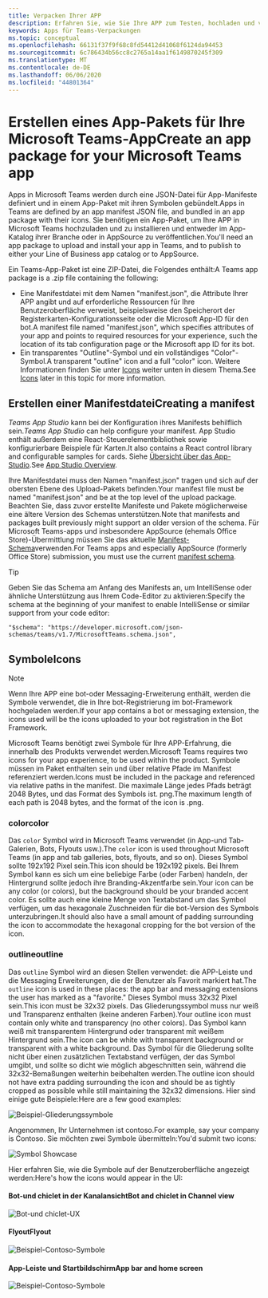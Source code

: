 ```yaml
---
title: Verpacken Ihrer APP
description: Erfahren Sie, wie Sie Ihre APP zum Testen, hochladen und veröffentlichen in Microsoft Teams verpacken.
keywords: Apps für Teams-Verpackungen
ms.topic: conceptual
ms.openlocfilehash: 66131f37f9f68c8fd54412d41068f6124da94453
ms.sourcegitcommit: 6c786434b56cc8c2765a14aa1f6149870245f309
ms.translationtype: MT
ms.contentlocale: de-DE
ms.lasthandoff: 06/06/2020
ms.locfileid: "44801364"
---
```

# <a name="create-an-app-package-for-your-microsoft-teams-app"></a><span data-ttu-id="cc471-104">Erstellen eines App-Pakets für Ihre Microsoft Teams-App</span><span class="sxs-lookup"><span data-stu-id="cc471-104">Create an app package for your Microsoft Teams app</span></span>

<span data-ttu-id="cc471-105">Apps in Microsoft Teams werden durch eine JSON-Datei für App-Manifeste definiert und in einem App-Paket mit ihren Symbolen gebündelt.</span><span class="sxs-lookup"><span data-stu-id="cc471-105">Apps in Teams are defined by an app manifest JSON file, and bundled in an app package with their icons.</span></span> <span data-ttu-id="cc471-106">Sie benötigen ein App-Paket, um Ihre APP in Microsoft Teams hochzuladen und zu installieren und entweder im App-Katalog ihrer Branche oder in AppSource zu veröffentlichen.</span><span class="sxs-lookup"><span data-stu-id="cc471-106">You'll need an app package to upload and install your app in Teams, and to publish to either your Line of Business app catalog or to AppSource.</span></span>

<span data-ttu-id="cc471-107">Ein Teams-App-Paket ist eine ZIP-Datei, die Folgendes enthält:</span><span class="sxs-lookup"><span data-stu-id="cc471-107">A Teams app package is a .zip file containing the following:</span></span>

* <span data-ttu-id="cc471-108">Eine Manifestdatei mit dem Namen "manifest.json", die Attribute Ihrer APP angibt und auf erforderliche Ressourcen für Ihre Benutzeroberfläche verweist, beispielsweise den Speicherort der Registerkarten-Konfigurationsseite oder die Microsoft App-ID für den bot.</span><span class="sxs-lookup"><span data-stu-id="cc471-108">A manifest file named "manifest.json", which specifies attributes of your app and points to required resources for your experience, such the location of its tab configuration page or the Microsoft app ID for its bot.</span></span>
* <span data-ttu-id="cc471-109">Ein transparentes "Outline"-Symbol und ein vollständiges "Color"-Symbol.</span><span class="sxs-lookup"><span data-stu-id="cc471-109">A transparent "outline" icon and a full "color" icon.</span></span> <span data-ttu-id="cc471-110">Weitere Informationen finden Sie unter [Icons](#icons) weiter unten in diesem Thema.</span><span class="sxs-lookup"><span data-stu-id="cc471-110">See [Icons](#icons) later in this topic for more information.</span></span>

## <a name="creating-a-manifest"></a><span data-ttu-id="cc471-111">Erstellen einer Manifestdatei</span><span class="sxs-lookup"><span data-stu-id="cc471-111">Creating a manifest</span></span>

<span data-ttu-id="cc471-112">*Teams App Studio* kann bei der Konfiguration ihres Manifests behilflich sein.</span><span class="sxs-lookup"><span data-stu-id="cc471-112">*Teams App Studio* can help configure your manifest.</span></span> <span data-ttu-id="cc471-113">App Studio enthält außerdem eine React-Steuerelementbibliothek sowie konfigurierbare Beispiele für Karten.</span><span class="sxs-lookup"><span data-stu-id="cc471-113">It also contains a React control library and configurable samples for cards.</span></span> <span data-ttu-id="cc471-114">Siehe [Übersicht über das App-Studio](~/concepts/build-and-test/app-studio-overview.md).</span><span class="sxs-lookup"><span data-stu-id="cc471-114">See [App Studio Overview](~/concepts/build-and-test/app-studio-overview.md).</span></span>

<span data-ttu-id="cc471-115">Ihre Manifestdatei muss den Namen "manifest.json" tragen und sich auf der obersten Ebene des Upload-Pakets befinden.</span><span class="sxs-lookup"><span data-stu-id="cc471-115">Your manifest file must be named "manifest.json" and be at the top level of the upload package.</span></span> <span data-ttu-id="cc471-116">Beachten Sie, dass zuvor erstellte Manifeste und Pakete möglicherweise eine ältere Version des Schemas unterstützen.</span><span class="sxs-lookup"><span data-stu-id="cc471-116">Note that manifests and packages built previously might support an older version of the schema.</span></span> <span data-ttu-id="cc471-117">Für Microsoft Teams-apps und insbesondere AppSource (ehemals Office Store)-Übermittlung müssen Sie das aktuelle [Manifest-Schema](~/resources/schema/manifest-schema.md)verwenden.</span><span class="sxs-lookup"><span data-stu-id="cc471-117">For Teams apps and especially AppSource (formerly Office Store) submission, you must use the current [manifest schema](~/resources/schema/manifest-schema.md).</span></span>

> [!TIP]
> <span data-ttu-id="cc471-118">Geben Sie das Schema am Anfang des Manifests an, um IntelliSense oder ähnliche Unterstützung aus Ihrem Code-Editor zu aktivieren:</span><span class="sxs-lookup"><span data-stu-id="cc471-118">Specify the schema at the beginning of your manifest to enable IntelliSense or similar support from your code editor:</span></span>
>
> `"$schema": "https://developer.microsoft.com/json-schemas/teams/v1.7/MicrosoftTeams.schema.json",`

## <a name="icons"></a><span data-ttu-id="cc471-119">Symbole</span><span class="sxs-lookup"><span data-stu-id="cc471-119">Icons</span></span>

> [!Note]
> <span data-ttu-id="cc471-120">Wenn Ihre APP eine bot-oder Messaging-Erweiterung enthält, werden die Symbole verwendet, die in Ihre bot-Registrierung im bot-Framework hochgeladen werden.</span><span class="sxs-lookup"><span data-stu-id="cc471-120">If your app contains a bot or messaging extension, the icons used will be the icons uploaded to your bot registration in the Bot Framework.</span></span>

<span data-ttu-id="cc471-121">Microsoft Teams benötigt zwei Symbole für Ihre APP-Erfahrung, die innerhalb des Produkts verwendet werden.</span><span class="sxs-lookup"><span data-stu-id="cc471-121">Microsoft Teams requires two icons for your app experience, to be used within the product.</span></span> <span data-ttu-id="cc471-122">Symbole müssen im Paket enthalten sein und über relative Pfade im Manifest referenziert werden.</span><span class="sxs-lookup"><span data-stu-id="cc471-122">Icons must be included in the package and referenced via relative paths in the manifest.</span></span> <span data-ttu-id="cc471-123">Die maximale Länge jedes Pfads beträgt 2048 Bytes, und das Format des Symbols ist. png.</span><span class="sxs-lookup"><span data-stu-id="cc471-123">The maximum length of each path is 2048 bytes, and the format of the icon is .png.</span></span>

### <a name="color"></a><span data-ttu-id="cc471-124">color</span><span class="sxs-lookup"><span data-stu-id="cc471-124">color</span></span>

<span data-ttu-id="cc471-125">Das `color` Symbol wird in Microsoft Teams verwendet (in App-und Tab-Galerien, Bots, Flyouts usw.).</span><span class="sxs-lookup"><span data-stu-id="cc471-125">The `color` icon is used throughout Microsoft Teams (in app and tab galleries, bots, flyouts, and so on).</span></span> <span data-ttu-id="cc471-126">Dieses Symbol sollte 192x192 Pixel sein.</span><span class="sxs-lookup"><span data-stu-id="cc471-126">This icon should be 192x192 pixels.</span></span> <span data-ttu-id="cc471-127">Bei Ihrem Symbol kann es sich um eine beliebige Farbe (oder Farben) handeln, der Hintergrund sollte jedoch ihre Branding-Akzentfarbe sein.</span><span class="sxs-lookup"><span data-stu-id="cc471-127">Your icon can be any color (or colors), but the background should be your branded accent color.</span></span> <span data-ttu-id="cc471-128">Es sollte auch eine kleine Menge von Textabstand um das Symbol verfügen, um das hexagonale Zuschneiden für die bot-Version des Symbols unterzubringen.</span><span class="sxs-lookup"><span data-stu-id="cc471-128">It should also have a small amount of padding surrounding the icon to accommodate the hexagonal cropping for the bot version of the icon.</span></span>

### <a name="outline"></a><span data-ttu-id="cc471-129">outline</span><span class="sxs-lookup"><span data-stu-id="cc471-129">outline</span></span>

<span data-ttu-id="cc471-130">Das `outline` Symbol wird an diesen Stellen verwendet: die APP-Leiste und die Messaging Erweiterungen, die der Benutzer als Favorit markiert hat.</span><span class="sxs-lookup"><span data-stu-id="cc471-130">The `outline` icon is used in these places: the app bar and messaging extensions the user has marked as a "favorite."</span></span> <span data-ttu-id="cc471-131">Dieses Symbol muss 32x32 Pixel sein.</span><span class="sxs-lookup"><span data-stu-id="cc471-131">This icon must be 32x32 pixels.</span></span> <span data-ttu-id="cc471-132">Das Gliederungssymbol muss nur weiß und Transparenz enthalten (keine anderen Farben).</span><span class="sxs-lookup"><span data-stu-id="cc471-132">Your outline icon must contain only white and transparency (no other colors).</span></span> <span data-ttu-id="cc471-133">Das Symbol kann weiß mit transparentem Hintergrund oder transparent mit weißem Hintergrund sein.</span><span class="sxs-lookup"><span data-stu-id="cc471-133">The icon can be white with transparent background or transparent with a white background.</span></span> <span data-ttu-id="cc471-134">Das Symbol für die Gliederung sollte nicht über einen zusätzlichen Textabstand verfügen, der das Symbol umgibt, und sollte so dicht wie möglich abgeschnitten sein, während die 32x32-Bemaßungen weiterhin beibehalten werden.</span><span class="sxs-lookup"><span data-stu-id="cc471-134">The outline icon should not have extra padding surrounding the icon and should be as tightly cropped as possible while still maintaining the 32x32 dimensions.</span></span> <span data-ttu-id="cc471-135">Hier sind einige gute Beispiele:</span><span class="sxs-lookup"><span data-stu-id="cc471-135">Here are a few good examples:</span></span>

![Beispiel-Gliederungssymbole](~/assets/images/icons/sample20x20s.png)

<span data-ttu-id="cc471-137">Angenommen, Ihr Unternehmen ist contoso.</span><span class="sxs-lookup"><span data-stu-id="cc471-137">For example, say your company is Contoso.</span></span> <span data-ttu-id="cc471-138">Sie möchten zwei Symbole übermitteln:</span><span class="sxs-lookup"><span data-stu-id="cc471-138">You'd submit two icons:</span></span>

![Symbol Showcase](~/assets/images/framework/framework_submit_icon.png)

<span data-ttu-id="cc471-140">Hier erfahren Sie, wie die Symbole auf der Benutzeroberfläche angezeigt werden:</span><span class="sxs-lookup"><span data-stu-id="cc471-140">Here's how the icons would appear in the UI:</span></span>

#### <a name="bot-and-chiclet-in-channel-view"></a><span data-ttu-id="cc471-141">Bot-und chiclet in der Kanalansicht</span><span class="sxs-lookup"><span data-stu-id="cc471-141">Bot and chiclet in Channel view</span></span>

![Bot-und chiclet-UX](~/assets/images/icons/botandchiclet.png)

#### <a name="flyout"></a><span data-ttu-id="cc471-143">Flyout</span><span class="sxs-lookup"><span data-stu-id="cc471-143">Flyout</span></span>

![Beispiel-Contoso-Symbole](~/assets/images/icons/flyout.png)

#### <a name="app-bar-and-home-screen"></a><span data-ttu-id="cc471-145">App-Leiste und Startbildschirm</span><span class="sxs-lookup"><span data-stu-id="cc471-145">App bar and home screen</span></span>

![Beispiel-Contoso-Symbole](~/assets/images/icons/appbarhomescreen.png)
